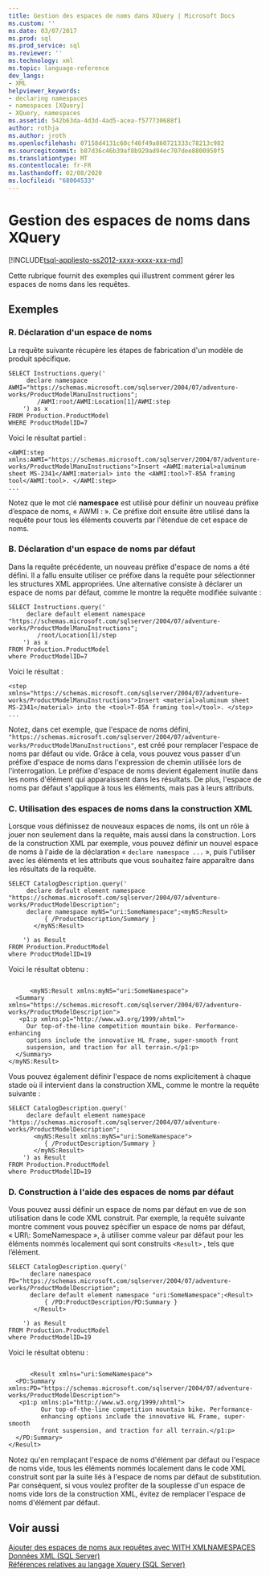 ```yaml
---
title: Gestion des espaces de noms dans XQuery | Microsoft Docs
ms.custom: ''
ms.date: 03/07/2017
ms.prod: sql
ms.prod_service: sql
ms.reviewer: ''
ms.technology: xml
ms.topic: language-reference
dev_langs:
- XML
helpviewer_keywords:
- declaring namespaces
- namespaces [XQuery]
- XQuery, namespaces
ms.assetid: 542b63da-4d3d-4ad5-acea-f577730688f1
author: rothja
ms.author: jroth
ms.openlocfilehash: 07158d4131c60cf46f49a860721333c78213c982
ms.sourcegitcommit: b87d36c46b39af8b929ad94ec707dee8800950f5
ms.translationtype: MT
ms.contentlocale: fr-FR
ms.lasthandoff: 02/08/2020
ms.locfileid: "68004533"
---
```

# <a name="handling-namespaces-in-xquery"></a>Gestion des espaces de noms dans XQuery
[!INCLUDE[tsql-appliesto-ss2012-xxxx-xxxx-xxx-md](../includes/tsql-appliesto-ss2012-xxxx-xxxx-xxx-md.md)]

  Cette rubrique fournit des exemples qui illustrent comment gérer les espaces de noms dans les requêtes.  
  
## <a name="examples"></a>Exemples  
  
### <a name="a-declaring-a-namespace"></a>R. Déclaration d'un espace de noms  
 La requête suivante récupère les étapes de fabrication d'un modèle de produit spécifique.  
  
```  
SELECT Instructions.query('  
     declare namespace AWMI="https://schemas.microsoft.com/sqlserver/2004/07/adventure-works/ProductModelManuInstructions";  
        /AWMI:root/AWMI:Location[1]/AWMI:step  
    ') as x  
FROM Production.ProductModel  
WHERE ProductModelID=7  
```  
  
 Voici le résultat partiel :  
  
```  
<AWMI:step xmlns:AWMI="https://schemas.microsoft.com/sqlserver/2004/07/adventure-works/ProductModelManuInstructions">Insert <AWMI:material>aluminum sheet MS-2341</AWMI:material> into the <AWMI:tool>T-85A framing tool</AWMI:tool>. </AWMI:step>  
...  
```  
  
 Notez que le mot clé **namespace** est utilisé pour définir un nouveau préfixe d’espace de noms, « AWMI : ». Ce préfixe doit ensuite être utilisé dans la requête pour tous les éléments couverts par l'étendue de cet espace de noms.  
  
### <a name="b-declaring-a-default-namespace"></a>B. Déclaration d'un espace de noms par défaut  
 Dans la requête précédente, un nouveau préfixe d'espace de noms a été défini. Il a fallu ensuite utiliser ce préfixe dans la requête pour sélectionner les structures XML appropriées. Une alternative consiste à déclarer un espace de noms par défaut, comme le montre la requête modifiée suivante :  
  
```  
SELECT Instructions.query('  
     declare default element namespace "https://schemas.microsoft.com/sqlserver/2004/07/adventure-works/ProductModelManuInstructions";  
        /root/Location[1]/step  
    ') as x  
FROM Production.ProductModel  
where ProductModelID=7  
```  
  
 Voici le résultat :  
  
```  
<step xmlns="https://schemas.microsoft.com/sqlserver/2004/07/adventure-works/ProductModelManuInstructions">Insert <material>aluminum sheet MS-2341</material> into the <tool>T-85A framing tool</tool>. </step>  
...  
```  
  
 Notez, dans cet exemple, que l'espace de noms défini, `"https://schemas.microsoft.com/sqlserver/2004/07/adventure-works/ProductModelManuInstructions"`, est créé pour remplacer l'espace de noms par défaut ou vide. Grâce à cela, vous pouvez vous passer d'un préfixe d'espace de noms dans l'expression de chemin utilisée lors de l'interrogation. Le préfixe d'espace de noms devient également inutile dans les noms d'élément qui apparaissent dans les résultats. De plus, l'espace de noms par défaut s'applique à tous les éléments, mais pas à leurs attributs.  
  
### <a name="c-using-namespaces-in-xml-construction"></a>C. Utilisation des espaces de noms dans la construction XML  
 Lorsque vous définissez de nouveaux espaces de noms, ils ont un rôle à jouer non seulement dans la requête, mais aussi dans la construction. Lors de la construction XML par exemple, vous pouvez définir un nouvel espace de noms à l'aide de la déclaration « `declare namespace ...` », puis l'utiliser avec les éléments et les attributs que vous souhaitez faire apparaître dans les résultats de la requête.  
  
```  
SELECT CatalogDescription.query('  
     declare default element namespace "https://schemas.microsoft.com/sqlserver/2004/07/adventure-works/ProductModelDescription";  
     declare namespace myNS="uri:SomeNamespace";<myNS:Result>  
          { /ProductDescription/Summary }  
       </myNS:Result>  
  
    ') as Result  
FROM Production.ProductModel  
where ProductModelID=19  
```  
  
 Voici le résultat obtenu :  
  
```  
  
      <myNS:Result xmlns:myNS="uri:SomeNamespace">  
  <Summary xmlns="https://schemas.microsoft.com/sqlserver/2004/07/adventure-works/ProductModelDescription">  
   <p1:p xmlns:p1="http://www.w3.org/1999/xhtml">  
     Our top-of-the-line competition mountain bike. Performance-enhancing   
     options include the innovative HL Frame, super-smooth front   
     suspension, and traction for all terrain.</p1:p>  
  </Summary>  
</myNS:Result>  
```  
  
 Vous pouvez également définir l'espace de noms explicitement à chaque stade où il intervient dans la construction XML, comme le montre la requête suivante :  
  
```  
SELECT CatalogDescription.query('  
     declare default element namespace "https://schemas.microsoft.com/sqlserver/2004/07/adventure-works/ProductModelDescription";  
       <myNS:Result xmlns:myNS="uri:SomeNamespace">  
          { /ProductDescription/Summary }  
       </myNS:Result>  
    ') as Result  
FROM Production.ProductModel  
where ProductModelID=19  
```  
  
### <a name="d-construction-using-default-namespaces"></a>D. Construction à l'aide des espaces de noms par défaut  
 Vous pouvez aussi définir un espace de noms par défaut en vue de son utilisation dans le code XML construit. Par exemple, la requête suivante montre comment vous pouvez spécifier un espace de noms par défaut, « URI\\: SomeNamespace », à utiliser comme valeur par défaut pour les éléments nommés localement qui sont construits `<Result>` , tels que l’élément.  
  
```  
SELECT CatalogDescription.query('  
      declare namespace PD="https://schemas.microsoft.com/sqlserver/2004/07/adventure-works/ProductModelDescription";  
      declare default element namespace "uri:SomeNamespace";<Result>  
          { /PD:ProductDescription/PD:Summary }  
       </Result>  
  
    ') as Result  
FROM Production.ProductModel  
where ProductModelID=19  
```  
  
 Voici le résultat obtenu :  
  
```  
  
      <Result xmlns="uri:SomeNamespace">  
  <PD:Summary xmlns:PD="https://schemas.microsoft.com/sqlserver/2004/07/adventure-works/ProductModelDescription">  
   <p1:p xmlns:p1="http://www.w3.org/1999/xhtml">  
         Our top-of-the-line competition mountain bike. Performance-  
         enhancing options include the innovative HL Frame, super-smooth   
         front suspension, and traction for all terrain.</p1:p>  
  </PD:Summary>  
</Result>  
```  
  
 Notez qu'en remplaçant l'espace de noms d'élément par défaut ou l'espace de noms vide, tous les éléments nommés localement dans le code XML construit sont par la suite liés à l'espace de noms par défaut de substitution. Par conséquent, si vous voulez profiter de la souplesse d'un espace de noms vide lors de la construction XML, évitez de remplacer l'espace de noms d'élément par défaut.  
  
## <a name="see-also"></a>Voir aussi  
 [Ajouter des espaces de noms aux requêtes avec WITH XMLNAMESPACES](../relational-databases/xml/add-namespaces-to-queries-with-with-xmlnamespaces.md)   
 [Données XML &#40;SQL Server&#41;](../relational-databases/xml/xml-data-sql-server.md)   
 [Références relatives au langage Xquery &#40;SQL Server&#41;](../xquery/xquery-language-reference-sql-server.md)  
  
  
